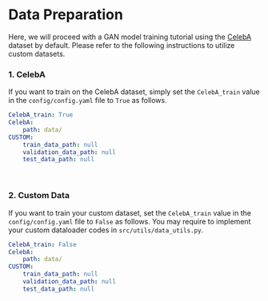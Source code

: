 # Data Preparation
Here, we will proceed with a GAN model training tutorial using the [CelebA](http://mmlab.ie.cuhk.edu.hk/projects/CelebA.html) dataset by default.
Please refer to the following instructions to utilize custom datasets.


### 1. CelebA
If you want to train on the CelebA dataset, simply set the `CelebA_train` value in the `config/config.yaml` file to `True` as follows.
```yaml
CelebA_train: True
CelebA:
    path: data/
CUSTOM:
    train_data_path: null
    validation_data_path: null
    test_data_path: null
```
<br>

### 2. Custom Data
If you want to train your custom dataset, set the `CelebA_train` value in the `config/config.yaml` file to `False` as follows.
You may require to implement your custom dataloader codes in `src/utils/data_utils.py`.
```yaml
CelebA_train: False
CelebA:
    path: data/
CUSTOM:
    train_data_path: null
    validation_data_path: null
    test_data_path: null
```
